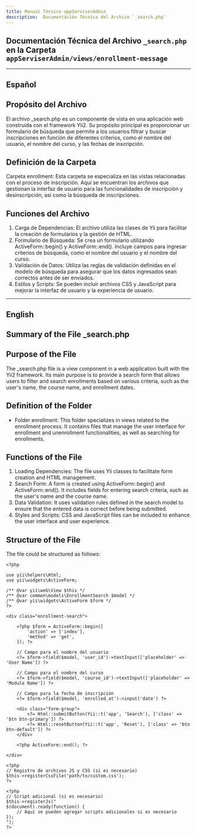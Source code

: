 ```yaml
---
title: Manual Técnico appServiserAdmin
description:  Documentación Técnica del Archivo `_search.php`
---
```


## Documentación Técnica del Archivo `_search.php` en la Carpeta `appServiserAdmin/views/enrollment-message`

---

## Español

## Propósito del Archivo
El archivo _search.php es un componente de vista en una aplicación web construida con el framework Yii2. Su propósito principal es proporcionar un formulario de búsqueda que permite a los usuarios filtrar y buscar inscripciones en función de diferentes criterios, como el nombre del usuario, el nombre del curso, y las fechas de inscripción.

## Definición de la Carpeta
Carpeta enrollment: Esta carpeta se especializa en las vistas relacionadas con el proceso de inscripción. Aquí se encuentran los archivos que gestionan la interfaz de usuario para las funcionalidades de inscripción y desinscripción, así como la búsqueda de inscripciones.

## Funciones del Archivo
1. Carga de Dependencias: El archivo utiliza las clases de Yii para facilitar la creación de formularios y la gestión de HTML.
2. Formulario de Búsqueda:
Se crea un formulario utilizando ActiveForm::begin() y ActiveForm::end().
Incluye campos para ingresar criterios de búsqueda, como el nombre del usuario y el nombre del curso.
3. Validación de Datos:
Utiliza las reglas de validación definidas en el modelo de búsqueda para asegurar que los datos ingresados sean correctos antes de ser enviados.
4. Estilos y Scripts:
Se pueden incluir archivos CSS y JavaScript para mejorar la interfaz de usuario y la experiencia de usuario.

---

## English

## Summary of the File _search.php

## Purpose of the File
The _search.php file is a view component in a web application built with the Yii2 framework. Its main purpose is to provide a search form that allows users to filter and search enrollments based on various criteria, such as the user's name, the course name, and enrollment dates.

## Definition of the Folder
- Folder enrollment: This folder specializes in views related to the enrollment process. It contains files that manage the user interface for enrollment and unenrollment functionalities, as well as searching for enrollments.

## Functions of the File
1. Loading Dependencies: The file uses Yii classes to facilitate form creation and HTML management.
2. Search Form:
A form is created using ActiveForm::begin() and ActiveForm::end().
It includes fields for entering search criteria, such as the user's name and the course name.
3. Data Validation:
It uses validation rules defined in the search model to ensure that the entered data is correct before being submitted.
4. Styles and Scripts:
CSS and JavaScript files can be included to enhance the user interface and user experience.

## Structure of the File
The file could be structured as follows:
```
<?php

use yii\helpers\Html;
use yii\widgets\ActiveForm;

/** @var yii\web\View $this */
/** @var common\models\EnrollmentSearch $model */
/** @var yii\widgets\ActiveForm $form */
?>

<div class="enrollment-search">

    <?php $form = ActiveForm::begin([
        'action' => ['index'],
        'method' => 'get',
    ]); ?>

    // Campo para el nombre del usuario
    <?= $form->field($model, 'user_id')->textInput(['placeholder' => 'User Name']) ?>

    // Campo para el nombre del curso
    <?= $form->field($model, 'course_id')->textInput(['placeholder' => 'Module Name']) ?>

    // Campo para la fecha de inscripción
    <?= $form->field($model, 'enrolled_at')->input('date') ?>

    <div class="form-group">
        <?= Html::submitButton(Yii::t('app', 'Search'), ['class' => 'btn btn-primary']) ?>
        <?= Html::resetButton(Yii::t('app', 'Reset'), ['class' => 'btn btn-default']) ?>
    </div>

    <?php ActiveForm::end(); ?>

</div>

<?php
// Registro de archivos JS y CSS (si es necesario)
$this->registerCssFile('path/to/custom.css');
?>

<?php 
// Script adicional (si es necesario)
$this->registerJs("
$(document).ready(function() {
    // Aquí se pueden agregar scripts adicionales si es necesario
});
");
?>
```